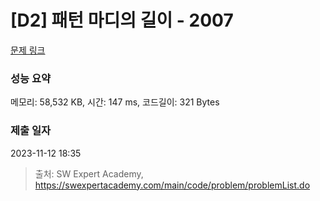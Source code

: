 # [D2] 패턴 마디의 길이 - 2007 

[문제 링크](https://swexpertacademy.com/main/code/problem/problemDetail.do?contestProbId=AV5P1kNKAl8DFAUq) 

### 성능 요약

메모리: 58,532 KB, 시간: 147 ms, 코드길이: 321 Bytes

### 제출 일자

2023-11-12 18:35



> 출처: SW Expert Academy, https://swexpertacademy.com/main/code/problem/problemList.do